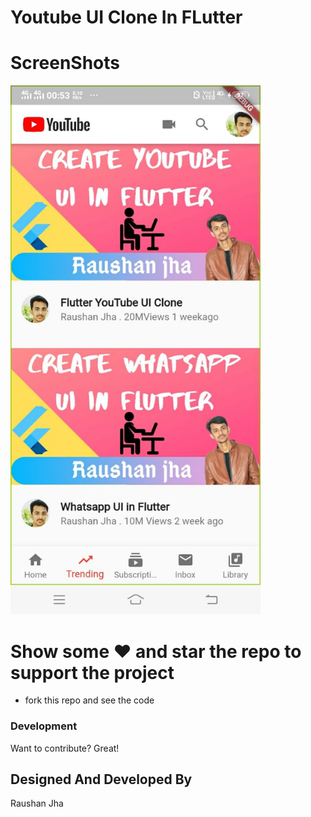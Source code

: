 # Youtube UI Clone In FLutter


# ScreenShots
 <img src="/screenshot/1.jpeg" width="400px"/>


# Show some ❤️ and star the repo to support the project

  - fork this repo and see the code
### Development

Want to contribute? Great!

Designed And Developed By 
----
Raushan Jha
